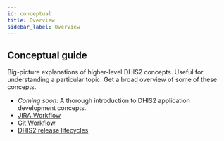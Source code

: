 ```yaml
---
id: conceptual
title: Overview
sidebar_label: Overview
---
```


## Conceptual guide

Big-picture explanations of higher-level DHIS2 concepts. Useful for understanding a particular topic. Get a broad overview of some of these concepts.

-   _Coming soon_: A thorough introduction to DHIS2 application development concepts.
-   [JIRA Workflow](./conceptual/jira-workflow)
-   [Git Workflow](./conceptual/git-workflow)
-   [DHIS2 release lifecycles](https://github.com/dhis2/notes/blob/master/platform/processes/dhis2-release-lifecycle.md)
